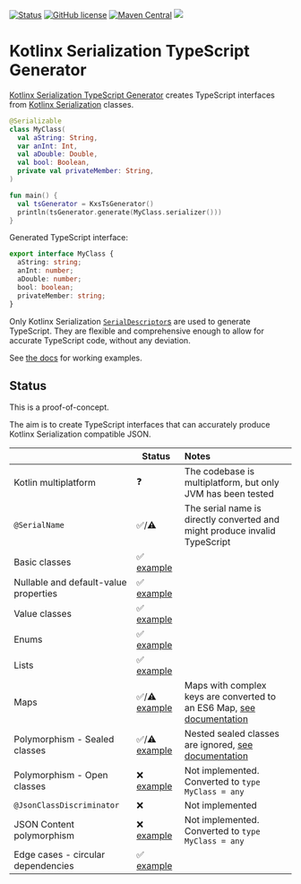 [![Status](https://img.shields.io/badge/status-proof--of--concept-blueviolet?style=flat-square)](https://github.com/adamko-dev/kotlinx-serialization-typescript-generator#status)
[![GitHub license](https://img.shields.io/github/license/adamko-dev/kotlinx-serialization-typescript-generator?style=flat-square)](https://github.com/adamko-dev/kotlinx-serialization-typescript-generator/blob/main/LICENSE)
[![Maven Central](https://img.shields.io/maven-central/v/dev.adamko.txstsgen/kxs-ts-gen-core?style=flat-square)](https://search.maven.org/search?q=g:dev.adamko.txstsgen)
[![](https://jitpack.io/v/adamko-dev/kotlinx-serialization-typescript-generator.svg?style=flat-square)](https://jitpack.io/#adamko-dev/kotlinx-serialization-typescript-generator)

# Kotlinx Serialization TypeScript Generator

[Kotlinx Serialization TypeScript Generator](https://github.com/adamko-dev/kotlinx-serialization-typescript-generator)
creates TypeScript interfaces from
[Kotlinx Serialization](https://github.com/Kotlin/kotlinx.serialization/)
classes.

```kotlin
@Serializable
class MyClass(
  val aString: String,
  var anInt: Int,
  val aDouble: Double,
  val bool: Boolean,
  private val privateMember: String,
)

fun main() {
  val tsGenerator = KxsTsGenerator()
  println(tsGenerator.generate(MyClass.serializer()))
}
```

Generated TypeScript interface:

```typescript
export interface MyClass {
  aString: string;
  anInt: number;
  aDouble: number;
  bool: boolean;
  privateMember: string;
}
```

Only Kotlinx Serialization
[`SerialDescriptor`s](https://kotlin.github.io/kotlinx.serialization/kotlinx-serialization-core/kotlinx.serialization.descriptors/-serial-descriptor/index.html)
are used to generate TypeScript. They are flexible and comprehensive enough to allow for accurate TypeScript code, without any deviation.

See [the docs](./docs) for working examples.

## Status

This is a proof-of-concept.

The aim is to create TypeScript interfaces that can accurately produce Kotlinx Serialization
compatible JSON.

|                                       | Status                                                          | Notes                                                                                                          |
|---------------------------------------|-----------------------------------------------------------------|:---------------------------------------------------------------------------------------------------------------|
| Kotlin multiplatform                  | ❓                                                               | The codebase is multiplatform, but only JVM has been tested                                                    |
| `@SerialName`                         | ✅/⚠                                                             | The serial name is directly converted and might produce invalid TypeScript                                     |
| Basic classes                         | ✅   [example](./docs/basic-classes.md)                          |                                                                                                                |
| Nullable and default-value properties | ✅   [example](./docs/default-values.md)                         |                                                                                                                |
| Value classes                         | ✅   [example](./docs/value-classes.md)                          |                                                                                                                |
| Enums                                 | ✅   [example](./docs/enums.md)                                  |                                                                                                                |
| Lists                                 | ✅   [example](./docs/lists.md)                                  |                                                                                                                |
| Maps                                  | ✅/⚠ [example](./docs/maps.md)                                   | Maps with complex keys are converted to an ES6 Map, [see documentation](./docs/maps.md#maps-with-complex-keys) |
| Polymorphism - Sealed classes         | ✅/⚠ [example](./docs/polymorphism.md#sealed-classes)            | Nested sealed classes are ignored, [see documentation](./docs/polymorphism.md#nested-sealed-classes)           |
| Polymorphism - Open classes           | ❌   [example](./docs/abstract-classes.md)                       | Not implemented. Converted to `type MyClass = any`                                                             |
| `@JsonClassDiscriminator`             | ❌                                                               | Not implemented                                                                                                |
| JSON Content polymorphism             | ❌   [example](./docs/polymorphism.md#json-content-polymorphism) | Not implemented. Converted to `type MyClass = any`                                                             |
| Edge cases - circular dependencies    | ✅   [example](./docs/edgecases.md)                              |                                                                                                                |

